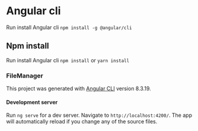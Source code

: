 # Angular cli

Run install Angular cli `npm install -g @angular/cli`

## Npm install

Run install Angular cli `npm install` or `yarn install`

### FileManager

This project was generated with [Angular CLI](https://github.com/angular/angular-cli) version 8.3.19.

#### Development server

Run `ng serve` for a dev server. Navigate to `http://localhost:4200/`. The app will automatically reload if you change any of the source files.
